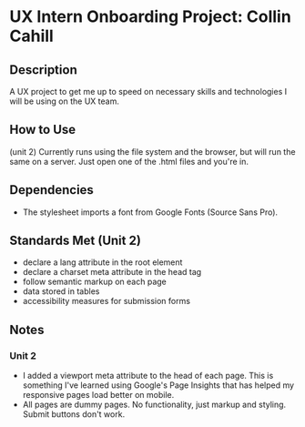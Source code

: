 # UX Intern Onboarding Project: Collin Cahill

## Description
A UX project to get me up to speed on necessary skills and technologies I will be using on the UX team.

## How to Use
(unit 2) Currently runs using the file system and the browser, but will run the same on a server. Just open one of the .html files and you're in.

## Dependencies
- The stylesheet imports a font from Google Fonts (Source Sans Pro).

## Standards Met (Unit 2)
- declare a lang attribute in the root element
- declare a charset meta attribute in the head tag
- follow semantic markup on each page
- data stored in tables
- accessibility measures for submission forms

## Notes
### Unit 2
- I added a viewport meta attribute to the head of each page. This is something I've learned using Google's Page Insights that has helped my responsive pages load better on mobile.
- All pages are dummy pages. No functionality, just markup and styling. Submit buttons don't work.
